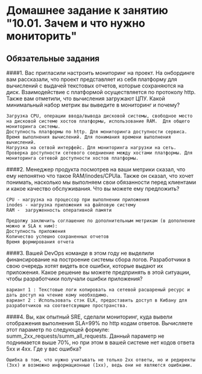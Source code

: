 # Домашнее задание к занятию "10.01. Зачем и что нужно мониторить"

## Обязательные задания

####1. Вас пригласили настроить мониторинг на проект. На онбординге вам рассказали, что проект представляет из себя платформу для вычислений с выдачей текстовых отчетов, которые сохраняются на диск. Взаимодействие с платформой осуществляется по протоколу http. Также вам отметили, что вычисления загружают ЦПУ. Какой минимальный набор метрик вы выведите в мониторинг и почему?

    Загрузка СPU, операции ввода/вывода дисковой системы, свободное место на дисковой системе хостов платформы, использование RAM.  Для общего мониторинга системы.
    Доступность платформы по http. Для мониторинга доступности сервиса. 
    Время выполнения вычислений. Для понимания времени выполнения вычислений.
    Нагрузка на сетвой интерфейс. Для мониторинга нагрузки на сеть.
    Проверка доступности сетевого соедниение между хостами платформы. Для мониторинга сетевой доступности хостов платформы.


####2. Менеджер продукта посмотрев на ваши метрики сказал, что ему непонятно что такое RAM/inodes/CPUla. Также он сказал, что хочет понимать, насколько мы выполняем свои обязанности перед клиентами и какое качество обслуживания. Что вы можете ему предложить?

    CPU - нагрузка на процессор при выполнении приложения
    inodes - нагрузка приложения на файловую систему 
    RAM -  загруженность оперативной памяти 
    
    Предолжу заключить соглашение по дополнительным метрикам (в дополнение можно и SLA к ним):
    Доступность приложения
    Количество успешно сохраненных отчетов
    Время формирования отчета
  
####3. Вашей DevOps команде в этом году не выделили финансирование на построение системы сбора логов. Разработчики в свою очередь хотят видеть все ошибки, которые выдают их приложения. Какое решение вы можете предпринять в этой ситуации, чтобы разработчики получали ошибки приложения?
 
    вариант 1 : Текстовые логи копировать на сетевой расшареный ресурс и дать доступ на чтение кому необходимо.
    вариант 2 : Использовать стэк ELK, предоставить доступ в Кибану для разработчиков на соответсвующие пространства.
 
####4. Вы, как опытный SRE, сделали мониторинг, куда вывели отображения выполнения SLA=99% по http кодам ответов. Вычисляете этот параметр по следующей формуле: summ_2xx_requests/summ_all_requests. Данный параметр не поднимается выше 70%, но при этом в вашей системе нет кодов ответа 5xx и 4xx. Где у вас ошибка?

    Ошибка в том, что нужно учитывать не только 2хх ответы, но и редиректы (3хх) и возможно информационные (1хх), ведь они не являются ошибками.

